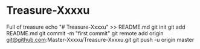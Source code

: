# Treasure-Xxxxu
Full of treasure
echo "# Treasure-Xxxxu" >> README.md
git init
git add README.md
git commit -m "first commit"
git remote add origin git@github.com:Master-Xxxxu/Treasure-Xxxxu.git
git push -u origin master
